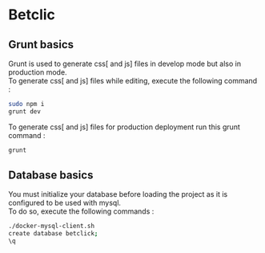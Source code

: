# Betclic

## Grunt basics

Grunt is used to generate css[ and js] files in develop mode but also in production mode.\
To generate css[ and js] files while editing, execute the following command :
```bash
sudo npm i
grunt dev
```

To generate css[ and js] files for production deployment run this grunt command :
```bash
grunt
```

## Database basics

You must initialize your database before loading the project as it is configured to be used with mysql.\
To do so, execute the following commands :
```bash
./docker-mysql-client.sh
create database betclick;
\q
```